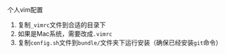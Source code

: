 个人vim配置

1. 复制`_vimrc`文件到合适的目录下
2. 如果是Mac系统，需要改成`.vimrc`
3. 复制`config.sh`文件到`bundle/`文件夹下运行安装（确保已经安装`git`命令）
